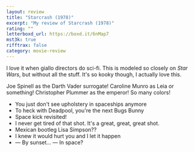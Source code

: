 ```yaml
---
layout: review
title: "Starcrash (1978)"
excerpt: "My review of Starcrash (1978)"
rating: ""
letterboxd_url: https://boxd.it/6nMap7
mst3k: true
rifftrax: false
category: movie-review
---
```


I love it when giallo directors do sci-fi. This is modeled so closely on <i>Star Wars</i>, but without all the stuff. It's so kooky though, I actually love this.

Joe Spinell as the Darth Vader surrogate! Caroline Munro as Leia or something! Christopher Plummer as the emperor! So many colors!

- You just don't see upholstery in spaceships anymore
- To heck with Deadpool, you're the next Bugs Bunny
- Space kick revisited!
- I never get tired of that shot. It's a great, great, great shot.
- Mexican bootleg Lisa Simpson??
- I knew it would hurt you and I let it happen
- — By sunset... — In space?
